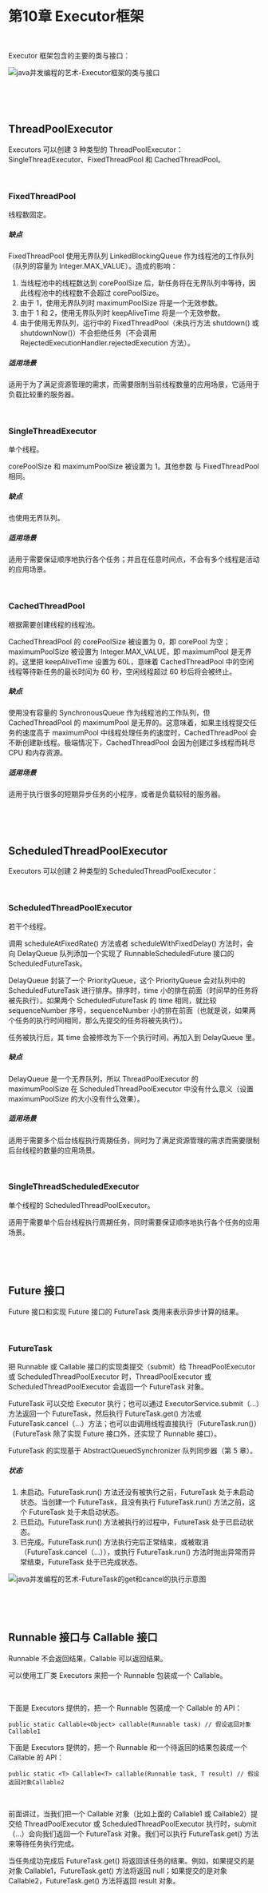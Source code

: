 # 第10章  Executor框架

​    

Executor 框架包含的主要的类与接口：

![java并发编程的艺术-Executor框架的类与接口](../img/java并发编程的艺术-Executor框架的类与接口.png)

​    

​    

## ThreadPoolExecutor

Executors 可以创建 3 种类型的 ThreadPoolExecutor：SingleThreadExecutor、FixedThreadPool 和 CachedThreadPool。

​    

### FixedThreadPool

线程数固定。

##### 缺点

FixedThreadPool 使用无界队列 LinkedBlockingQueue 作为线程池的工作队列（队列的容量为 Integer.MAX_VALUE）。造成的影响：

1. 当线程池中的线程数达到 corePoolSize 后，新任务将在无界队列中等待，因此线程池中的线程数不会超过 corePoolSize。
2. 由于 1，使用无界队列时 maximumPoolSize 将是一个无效参数。
3. 由于 1 和 2，使用无界队列时 keepAliveTime 将是一个无效参数。
4. 由于使用无界队列，运行中的 FixedThreadPool（未执行方法 shutdown() 或 shutdownNow()）不会拒绝任务（不会调用 RejectedExecutionHandler.rejectedExecution 方法）。 

##### 适用场景

适用于为了满足资源管理的需求，而需要限制当前线程数量的应用场景，它适用于负载比较重的服务器。

​    

### SingleThreadExecutor

单个线程。

corePoolSize 和 maximumPoolSize 被设置为 1。其他参数 与 FixedThreadPool 相同。 

##### 缺点

也使用无界队列。

##### 适用场景

适用于需要保证顺序地执行各个任务；并且在任意时间点，不会有多个线程是活动的应用场景。

​    

### CachedThreadPool

根据需要创建线程的线程池。

CachedThreadPool 的 corePoolSize 被设置为 0，即 corePool 为空；maximumPoolSize 被设置为 Integer.MAX_VALUE，即 maximumPool 是无界的。这里把 keepAliveTime 设置为 60L，意味着 CachedThreadPool 中的空闲线程等待新任务的最长时间为 60 秒，空闲线程超过 60 秒后将会被终止。 

##### 缺点

使用没有容量的 SynchronousQueue 作为线程池的工作队列，但 CachedThreadPool 的 maximumPool 是无界的。这意味着，如果主线程提交任务的速度高于 maximumPool 中线程处理任务的速度时，CachedThreadPool 会不断创建新线程。极端情况下，CachedThreadPool 会因为创建过多线程而耗尽 CPU 和内存资源。 

##### 适用场景

适用于执行很多的短期异步任务的小程序，或者是负载较轻的服务器。

​    

​    

## ScheduledThreadPoolExecutor

Executors 可以创建 2 种类型的 ScheduledThreadPoolExecutor：

​    

### ScheduledThreadPoolExecutor

若干个线程。

调用 scheduleAtFixedRate() 方法或者 scheduleWithFixedDelay() 方法时，会向 DelayQueue 队列添加一个实现了 RunnableScheduledFuture 接口的 ScheduledFutureTask。

DelayQueue 封装了一个 PriorityQueue，这个 PriorityQueue 会对队列中的 ScheduledFutureTask 进行排序。排序时，time 小的排在前面（时间早的任务将被先执行）。如果两个 ScheduledFutureTask 的 time 相同，就比较 sequenceNumber 序号，sequenceNumber 小的排在前面（也就是说，如果两个任务的执行时间相同，那么先提交的任务将被先执行）。

任务被执行后，其 time 会被修改为下一个执行时间，再加入到 DelayQueue 里。

##### 缺点

DelayQueue 是一个无界队列，所以 ThreadPoolExecutor 的 maximumPoolSize 在 ScheduledThreadPoolExecutor 中没有什么意义（设置 maximumPoolSize 的大小没有什么效果）。

##### 适用场景

适用于需要多个后台线程执行周期任务，同时为了满足资源管理的需求而需要限制后台线程的数量的应用场景。 

​    

### SingleThreadScheduledExecutor

单个线程的 ScheduledThreadPoolExecutor。

适用于需要单个后台线程执行周期任务，同时需要保证顺序地执行各个任务的应用场景。

​    

​    

## Future 接口

Future 接口和实现 Future 接口的 FutureTask 类用来表示异步计算的结果。

​    

### FutureTask

把 Runnable 或 Callable 接口的实现类提交（submit）给 ThreadPoolExecutor 或 ScheduledThreadPoolExecutor 时，ThreadPoolExecutor 或 ScheduledThreadPoolExecutor 会返回一个 FutureTask 对象。 

FutureTask 可以交给 Executor 执行；也可以通过 ExecutorService.submit（…）方法返回一个 FutureTask，然后执行 FutureTask.get() 方法或 FutureTask.cancel（…）方法；也可以由调用线程直接执行（FutureTask.run()）（FutureTask 除了实现 Future 接口外，还实现了 Runnable 接口）。  

FutureTask 的实现基于 AbstractQueuedSynchronizer 队列同步器（第 5 章）。

##### 状态

1. 未启动。FutureTask.run() 方法还没有被执行之前，FutureTask 处于未启动状态。当创建一个 FutureTask，且没有执行 FutureTask.run() 方法之前，这个 FutureTask 处于未启动状态。
2. 已启动。FutureTask.run() 方法被执行的过程中，FutureTask 处于已启动状态。
3. 已完成。FutureTask.run() 方法执行完后正常结束，或被取消（FutureTask.cancel（…）），或执行 FutureTask.run() 方法时抛出异常而异常结束，FutureTask 处于已完成状态。 

![java并发编程的艺术-FutureTask的get和cancel的执行示意图](../img/java并发编程的艺术-FutureTask的get和cancel的执行示意图.png)

​    

​    

## Runnable 接口与 Callable 接口

Runnable 不会返回结果，Callable 可以返回结果。

可以使用工厂类 Executors 来把一个 Runnable 包装成一个 Callable。

​    

下面是 Executors 提供的，把一个 Runnable 包装成一个 Callable 的 API：

`public static Callable<Object> callable(Runnable task) // 假设返回对象Callable1`

下面是 Executors 提供的，把一个 Runnable 和一个待返回的结果包装成一个 Callable 的 API：

`public static <T> Callable<T> callable(Runnable task, T result) // 假设返回对象Callable2`

​    

前面讲过，当我们把一个 Callable 对象（比如上面的 Callable1 或 Callable2）提交给 ThreadPoolExecutor 或 ScheduledThreadPoolExecutor 执行时，submit（…）会向我们返回一个 FutureTask 对象。我们可以执行 FutureTask.get() 方法来等待任务执行完成。

当任务成功完成后 FutureTask.get() 将返回该任务的结果。例如，如果提交的是对象 Callable1，FutureTask.get() 方法将返回 null；如果提交的是对象Callable2，FutureTask.get() 方法将返回 result 对象。

​    


